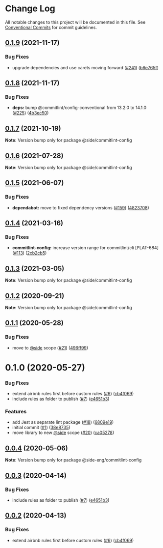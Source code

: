 # Change Log

All notable changes to this project will be documented in this file.
See [Conventional Commits](https://conventionalcommits.org) for commit guidelines.

## [0.1.9](https://github.com/reside-eng/lint-config/compare/@side/commitlint-config@0.1.8...@side/commitlint-config@0.1.9) (2021-11-17)

### Bug Fixes

- upgrade dependencies and use carets moving forward ([#241](https://github.com/reside-eng/lint-config/issues/241)) ([b6e765f](https://github.com/reside-eng/lint-config/commit/b6e765f42023f97a3988a0056ccc5622ee33833f))

## [0.1.8](https://github.com/reside-eng/lint-config/compare/@side/commitlint-config@0.1.7...@side/commitlint-config@0.1.8) (2021-11-17)

### Bug Fixes

- **deps:** bump @commitlint/config-conventional from 13.2.0 to 14.1.0 ([#225](https://github.com/reside-eng/lint-config/issues/225)) ([4b3ec50](https://github.com/reside-eng/lint-config/commit/4b3ec50cfbccef73e4730fd13c686645c774e711))

## [0.1.7](https://github.com/reside-eng/lint-config/compare/@side/commitlint-config@0.1.6...@side/commitlint-config@0.1.7) (2021-10-19)

**Note:** Version bump only for package @side/commitlint-config

## [0.1.6](https://github.com/reside-eng/lint-config/compare/@side/commitlint-config@0.1.5...@side/commitlint-config@0.1.6) (2021-07-28)

**Note:** Version bump only for package @side/commitlint-config

## [0.1.5](https://github.com/reside-eng/lint-config/compare/@side/commitlint-config@0.1.4...@side/commitlint-config@0.1.5) (2021-06-07)

### Bug Fixes

- **dependabot:** move to fixed dependency versions ([#159](https://github.com/reside-eng/lint-config/issues/159)) ([4823708](https://github.com/reside-eng/lint-config/commit/4823708899919106e20b0d8f768977bd8f7017b5))

## [0.1.4](https://github.com/reside-eng/lint-config/compare/@side/commitlint-config@0.1.3...@side/commitlint-config@0.1.4) (2021-03-16)

### Bug Fixes

- **commitlint-config:** increase version range for commitlint/cli [PLAT-684] ([#113](https://github.com/reside-eng/lint-config/issues/113)) ([2cb2cb5](https://github.com/reside-eng/lint-config/commit/2cb2cb53e520d2a13824895b60f7a031eb0e1fcd))

## [0.1.3](https://github.com/reside-eng/lint-config/compare/@side/commitlint-config@0.1.2...@side/commitlint-config@0.1.3) (2021-03-05)

**Note:** Version bump only for package @side/commitlint-config

## [0.1.2](https://github.com/reside-eng/lint-config/compare/@side/commitlint-config@0.1.1...@side/commitlint-config@0.1.2) (2020-09-21)

**Note:** Version bump only for package @side/commitlint-config

## [0.1.1](https://github.com/reside-eng/lint-config/compare/@side/commitlint-config@0.1.0...@side/commitlint-config@0.1.1) (2020-05-28)

### Bug Fixes

- move to [@side](https://github.com/side) scope ([#21](https://github.com/reside-eng/lint-config/issues/21)) ([496ff99](https://github.com/reside-eng/lint-config/commit/496ff9956d51ae2e746549c7c687c8a11ae14b71))

# 0.1.0 (2020-05-27)

### Bug Fixes

- extend airbnb rules first before custom rules ([#6](https://github.com/reside-eng/lint-config/issues/6)) ([cb4f069](https://github.com/reside-eng/lint-config/commit/cb4f06996e1ce3f2026f815497f0ae36e9731873))
- include rules as folder to publish ([#7](https://github.com/reside-eng/lint-config/issues/7)) ([e4651b3](https://github.com/reside-eng/lint-config/commit/e4651b37850b777c3b33ec762817eb55018af7ed))

### Features

- add Jest as separate lint package ([#18](https://github.com/reside-eng/lint-config/issues/18)) ([6809e19](https://github.com/reside-eng/lint-config/commit/6809e19d63f92353ac5b769c475970f601822733))
- initial commit ([#1](https://github.com/reside-eng/lint-config/issues/1)) ([38e8735](https://github.com/reside-eng/lint-config/commit/38e8735bec1fe95bc00802114878284852ac1ca3))
- move library to new [@side](https://github.com/side) scope ([#20](https://github.com/reside-eng/lint-config/issues/20)) ([ca05278](https://github.com/reside-eng/lint-config/commit/ca052782a37ac2ac727cd202e1135d4dc01cab87))

## [0.0.4](https://github.com/reside-eng/lint-config/compare/@side-eng/commitlint-config@0.0.3...@side-eng/commitlint-config@0.0.4) (2020-05-06)

**Note:** Version bump only for package @side-eng/commitlint-config

## [0.0.3](https://github.com/reside-eng/lint-config/compare/@side-eng/commitlint-config@0.0.2...@side-eng/commitlint-config@0.0.3) (2020-04-14)

### Bug Fixes

- include rules as folder to publish ([#7](https://github.com/reside-eng/lint-config/issues/7)) ([e4651b3](https://github.com/reside-eng/lint-config/commit/e4651b37850b777c3b33ec762817eb55018af7ed))

## [0.0.2](https://github.com/reside-eng/lint-config/compare/@side-eng/commitlint-config@0.0.1...@side-eng/commitlint-config@0.0.2) (2020-04-13)

### Bug Fixes

- extend airbnb rules first before custom rules ([#6](https://github.com/reside-eng/lint-config/issues/6)) ([cb4f069](https://github.com/reside-eng/lint-config/commit/cb4f06996e1ce3f2026f815497f0ae36e9731873))
